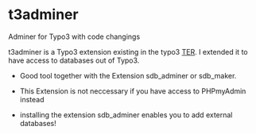 # t3adminer
Adminer for Typo3  with code changings

t3adminer is a Typo3 extension existing in the typo3 <a target="_blank" href="https://extensions.typo3.org/extension/t3adminer">TER</a>. I extended it to have access to databases out of Typo3.

- Good tool together with the Extension sdb_adminer or sdb_maker. 

- This Extension is not neccessary if you have access to PHPmyAdmin instead

- installing the extension sdb_adminer enables you to add external databases!
